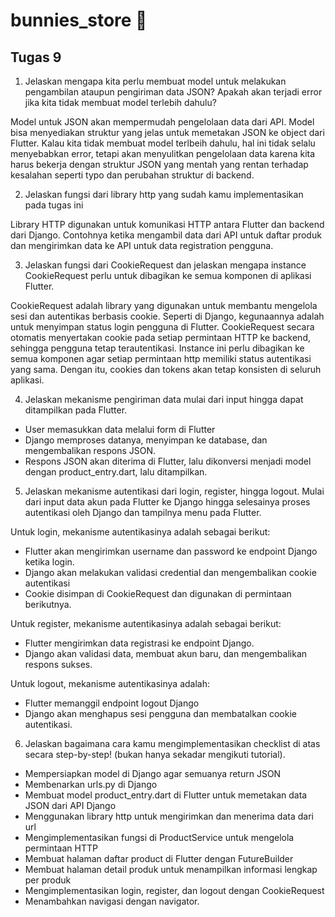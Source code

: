 # bunnies_store 🐰

## Tugas 9

1. Jelaskan mengapa kita perlu membuat model untuk melakukan pengambilan ataupun pengiriman data JSON? Apakah akan terjadi error jika kita tidak membuat model terlebih dahulu?

Model untuk JSON akan mempermudah pengelolaan data dari API. Model bisa menyediakan struktur yang jelas untuk memetakan JSON ke object dari Flutter. Kalau kita tidak membuat model terlbeih dahulu, hal ini tidak selalu menyebabkan error, tetapi akan menyulitkan pengelolaan data karena kita harus bekerja dengan struktur JSON yang mentah yang rentan terhadap kesalahan seperti typo dan perubahan struktur di backend.

2. Jelaskan fungsi dari library http yang sudah kamu implementasikan pada tugas ini

Library HTTP digunakan untuk komunikasi HTTP antara Flutter dan backend dari Django. Contohnya ketika mengambil data dari API untuk daftar produk dan mengirimkan data ke API untuk data registration pengguna. 

3. Jelaskan fungsi dari CookieRequest dan jelaskan mengapa instance CookieRequest perlu untuk dibagikan ke semua komponen di aplikasi Flutter.

CookieRequest adalah library yang digunakan untuk membantu mengelola sesi dan autentikas berbasis cookie. Seperti di Django, kegunaannya adalah untuk menyimpan status login pengguna di Flutter. CookieRequest secara otomatis menyertakan cookie pada setiap permintaan HTTP ke backend, sehingga pengguna tetap terautentikasi. Instance ini perlu dibagikan ke semua komponen agar setiap permintaan http memiliki status autentikasi yang sama. Dengan itu, cookies dan tokens akan tetap konsisten di seluruh aplikasi.

4. Jelaskan mekanisme pengiriman data mulai dari input hingga dapat ditampilkan pada Flutter.

- User memasukkan data melalui form di Flutter
- Django memproses datanya, menyimpan ke database, dan mengembalikan respons JSON.
- Respons JSON akan diterima di Flutter, lalu dikonversi menjadi model dengan product_entry.dart, lalu ditampilkan.

5. Jelaskan mekanisme autentikasi dari login, register, hingga logout. Mulai dari input data akun pada Flutter ke Django hingga selesainya proses autentikasi oleh Django dan tampilnya menu pada Flutter.

Untuk login, mekanisme autentikasinya adalah sebagai berikut:
- Flutter akan mengirimkan username dan password ke endpoint Django ketika login.
- Django akan melakukan validasi credential dan mengembalikan cookie autentikasi
- Cookie disimpan di CookieRequest dan digunakan di permintaan berikutnya.

Untuk register, mekanisme autentikasinya adalah sebagai berikut:
- Flutter mengirimkan data registrasi ke endpoint Django.
- Django akan validasi data, membuat akun baru, dan mengembalikan respons sukses.

Untuk logout, mekanisme autentikasinya adalah:
- Flutter memanggil endpoint logout Django
- Django akan menghapus sesi pengguna dan membatalkan cookie autentikasi.

6. Jelaskan bagaimana cara kamu mengimplementasikan checklist di atas secara step-by-step! (bukan hanya sekadar mengikuti tutorial).

- Mempersiapkan model di Django agar semuanya return JSON
- Membenarkan urls.py di Django
- Membuat model product_entry.dart di Flutter untuk memetakan data JSON dari API Django
- Menggunakan library http untuk mengirimkan dan menerima data dari url
- Mengimplementasikan fungsi di ProductService untuk mengelola permintaan HTTP
- Membuat halaman daftar product di Flutter dengan FutureBuilder
- Membuat halaman detail produk untuk menampilkan informasi lengkap per produk
- Mengimplementasikan login, register, dan logout dengan CookieRequest
- Menambahkan navigasi dengan navigator.
